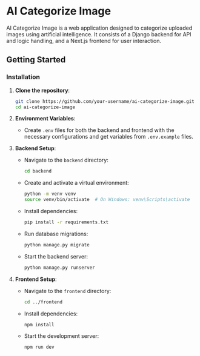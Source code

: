 # AI Categorize Image

AI Categorize Image is a web application designed to categorize uploaded images using artificial intelligence. It consists of a Django backend for API and logic handling, and a Next.js frontend for user interaction.

## Getting Started

### Installation

1. **Clone the repository**:
   ```bash
   git clone https://github.com/your-username/ai-categorize-image.git
   cd ai-categorize-image

   ```
2. **Environment Variables**:

   - Create `.env` files for both the backend and frontend with the necessary configurations and get variables from `.env.example` files.

3. **Backend Setup**:

   - Navigate to the `backend` directory:
     ```bash
     cd backend
     ```
   - Create and activate a virtual environment:
     ```bash
     python -m venv venv
     source venv/bin/activate  # On Windows: venv\Scripts\activate
     ```
   - Install dependencies:
     ```bash
     pip install -r requirements.txt
     ```
   - Run database migrations:
     ```bash
     python manage.py migrate
     ```
   - Start the backend server:
     ```bash
     python manage.py runserver
     ```

4. **Frontend Setup**:
   - Navigate to the `frontend` directory:
     ```bash
     cd ../frontend
     ```
   - Install dependencies:
     ```bash
     npm install
     ```
   - Start the development server:
     ```bash
     npm run dev
     ```
